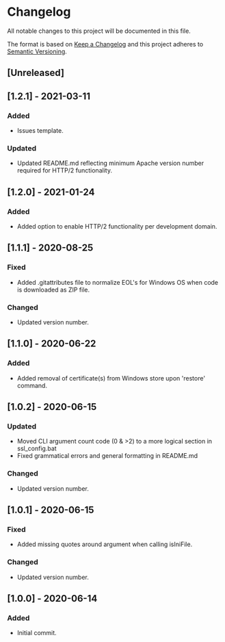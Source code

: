 # Changelog

All notable changes to this project will be documented in this file.

The format is based on [Keep a Changelog](http://keepachangelog.com/en/1.0.0/) and this project adheres to [Semantic Versioning](http://semver.org/spec/v2.0.0.html).

## [Unreleased]

## [1.2.1] - 2021-03-11

### Added
- Issues template.

### Updated
- Updated README.md reflecting minimum Apache version number required for HTTP/2 functionality.

## [1.2.0] - 2021-01-24

### Added
- Added option to enable HTTP/2 functionality per development domain.

## [1.1.1] - 2020-08-25

### Fixed
- Added .gitattributes file to normalize EOL's for Windows OS when code is downloaded as ZIP file.

### Changed
- Updated version number.

## [1.1.0] - 2020-06-22

### Added
- Added removal of certificate(s) from Windows store upon 'restore' command.

## [1.0.2] - 2020-06-15

### Updated
- Moved CLI argument count code (0 & >2) to a more logical section in ssl_config.bat
- Fixed grammatical errors and general formatting in README.md

### Changed
- Updated version number.

## [1.0.1] - 2020-06-15

### Fixed
- Added missing quotes around argument when calling isIniFile.

### Changed
- Updated version number.

## [1.0.0] - 2020-06-14

### Added
- Initial commit.